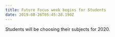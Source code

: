 ```yaml
---
title: Future Focus week begins for Students
date: 2019-08-26T05:45:28.190Z
---
```

Students will be choosing their subjects for 2020.
